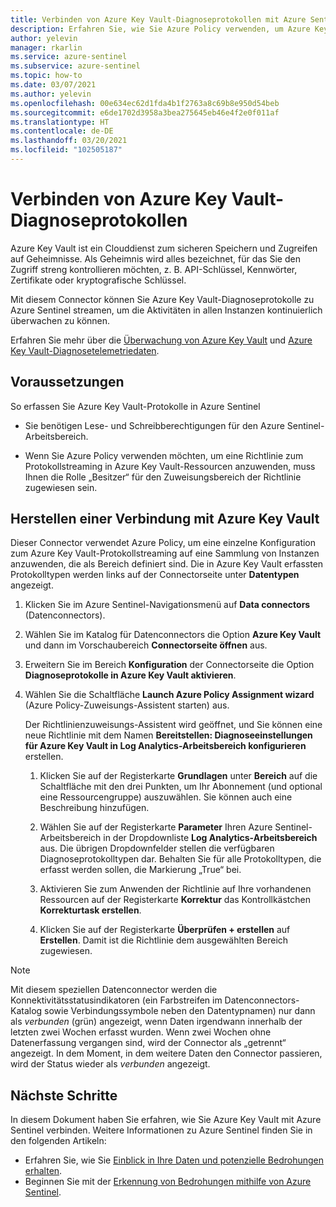 ```yaml
---
title: Verbinden von Azure Key Vault-Diagnoseprotokollen mit Azure Sentinel
description: Erfahren Sie, wie Sie Azure Policy verwenden, um Azure Key Vault-Diagnoseprotokolle mit Azure Sentinel zu verbinden.
author: yelevin
manager: rkarlin
ms.service: azure-sentinel
ms.subservice: azure-sentinel
ms.topic: how-to
ms.date: 03/07/2021
ms.author: yelevin
ms.openlocfilehash: 00e634ec62d1fda4b1f2763a8c69b8e950d54beb
ms.sourcegitcommit: e6de1702d3958a3bea275645eb46e4f2e0f011af
ms.translationtype: HT
ms.contentlocale: de-DE
ms.lasthandoff: 03/20/2021
ms.locfileid: "102505187"
---
```

# <a name="connect-azure-key-vault-diagnostics-logs"></a>Verbinden von Azure Key Vault-Diagnoseprotokollen

Azure Key Vault ist ein Clouddienst zum sicheren Speichern und Zugreifen auf Geheimnisse. Als Geheimnis wird alles bezeichnet, für das Sie den Zugriff streng kontrollieren möchten, z. B. API-Schlüssel, Kennwörter, Zertifikate oder kryptografische Schlüssel.

Mit diesem Connector können Sie Azure Key Vault-Diagnoseprotokolle zu Azure Sentinel streamen, um die Aktivitäten in allen Instanzen kontinuierlich überwachen zu können.

Erfahren Sie mehr über die [Überwachung von Azure Key Vault](../azure-monitor/insights/key-vault-insights-overview.md) und [Azure Key Vault-Diagnosetelemetriedaten](../key-vault/general/logging.md).

## <a name="prerequisites"></a>Voraussetzungen

So erfassen Sie Azure Key Vault-Protokolle in Azure Sentinel

- Sie benötigen Lese- und Schreibberechtigungen für den Azure Sentinel-Arbeitsbereich.

- Wenn Sie Azure Policy verwenden möchten, um eine Richtlinie zum Protokollstreaming in Azure Key Vault-Ressourcen anzuwenden, muss Ihnen die Rolle „Besitzer“ für den Zuweisungsbereich der Richtlinie zugewiesen sein.

## <a name="connect-to-azure-key-vault"></a>Herstellen einer Verbindung mit Azure Key Vault

Dieser Connector verwendet Azure Policy, um eine einzelne Konfiguration zum Azure Key Vault-Protokollstreaming auf eine Sammlung von Instanzen anzuwenden, die als Bereich definiert sind. Die in Azure Key Vault erfassten Protokolltypen werden links auf der Connectorseite unter **Datentypen** angezeigt.

1. Klicken Sie im Azure Sentinel-Navigationsmenü auf **Data connectors** (Datenconnectors).

1. Wählen Sie im Katalog für Datenconnectors die Option **Azure Key Vault** und dann im Vorschaubereich **Connectorseite öffnen** aus.

1. Erweitern Sie im Bereich **Konfiguration** der Connectorseite die Option **Diagnoseprotokolle in Azure Key Vault aktivieren**.

1. Wählen Sie die Schaltfläche **Launch Azure Policy Assignment wizard** (Azure Policy-Zuweisungs-Assistent starten) aus.

    Der Richtlinienzuweisungs-Assistent wird geöffnet, und Sie können eine neue Richtlinie mit dem Namen **Bereitstellen: Diagnoseeinstellungen für Azure Key Vault in Log Analytics-Arbeitsbereich konfigurieren** erstellen.

    1. Klicken Sie auf der Registerkarte **Grundlagen** unter **Bereich** auf die Schaltfläche mit den drei Punkten, um Ihr Abonnement (und optional eine Ressourcengruppe) auszuwählen. Sie können auch eine Beschreibung hinzufügen.

    1. Wählen Sie auf der Registerkarte **Parameter** Ihren Azure Sentinel-Arbeitsbereich in der Dropdownliste **Log Analytics-Arbeitsbereich** aus. Die übrigen Dropdownfelder stellen die verfügbaren Diagnoseprotokolltypen dar. Behalten Sie für alle Protokolltypen, die erfasst werden sollen, die Markierung „True“ bei.

    1. Aktivieren Sie zum Anwenden der Richtlinie auf Ihre vorhandenen Ressourcen auf der Registerkarte **Korrektur** das Kontrollkästchen **Korrekturtask erstellen**.

    1. Klicken Sie auf der Registerkarte **Überprüfen + erstellen** auf **Erstellen**. Damit ist die Richtlinie dem ausgewählten Bereich zugewiesen.

> [!NOTE]
>
> Mit diesem speziellen Datenconnector werden die Konnektivitätsstatusindikatoren (ein Farbstreifen im Datenconnectors-Katalog sowie Verbindungssymbole neben den Datentypnamen) nur dann als *verbunden* (grün) angezeigt, wenn Daten irgendwann innerhalb der letzten zwei Wochen erfasst wurden. Wenn zwei Wochen ohne Datenerfassung vergangen sind, wird der Connector als „getrennt“ angezeigt. In dem Moment, in dem weitere Daten den Connector passieren, wird der Status wieder als *verbunden* angezeigt.

## <a name="next-steps"></a>Nächste Schritte

In diesem Dokument haben Sie erfahren, wie Sie Azure Key Vault mit Azure Sentinel verbinden. Weitere Informationen zu Azure Sentinel finden Sie in den folgenden Artikeln:

- Erfahren Sie, wie Sie [Einblick in Ihre Daten und potenzielle Bedrohungen erhalten](quickstart-get-visibility.md).
- Beginnen Sie mit der [Erkennung von Bedrohungen mithilfe von Azure Sentinel](tutorial-detect-threats-built-in.md).
